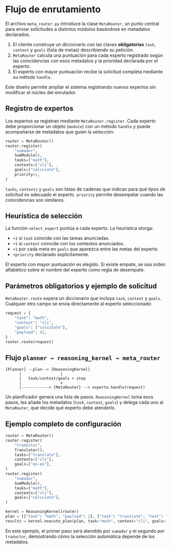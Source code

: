 # Flujo de enrutamiento

El archivo `meta_router.py` introduce la clase `MetaRouter`, un punto central
para enviar solicitudes a distintos módulos basándose en metadatos declarados.

1. El cliente construye un diccionario con las claves **obligatorias**
   `task`, `context` y `goals` (lista de metas) describiendo su petición.
2. `MetaRouter` calcula una puntuación para cada experto registrado según las
   coincidencias con esos metadatos y la prioridad declarada por el experto.
3. El experto con mayor puntuación recibe la solicitud completa mediante su
   método `handle`.

Este diseño permite ampliar el sistema registrando nuevos expertos sin
modificar el núcleo del enrutador.

## Registro de expertos

Los expertos se registran mediante `MetaRouter.register`. Cada experto debe
proporcionar un objeto (`module`) con un método `handle` y puede acompañarse de
metadatos que guíen la selección:

```python
router = MetaRouter()
router.register(
    "sumador",
    SumModule(),
    tasks=["math"],
    contexts=["cli"],
    goals=["calculate"],
    priority=1,
)
```

`tasks`, `contexts` y `goals` son listas de cadenas que indican para qué tipos
de solicitud es adecuado el experto. `priority` permite desempatar cuando las
coincidencias son similares.

## Heurística de selección

La función `select_expert` puntúa a cada experto. La heurística otorga:

- `+1` si `task` coincide con las tareas anunciadas.
- `+1` si `context` coincide con los contextos anunciados.
- `+1` por cada meta en `goals` que aparezca entre las metas del experto.
- `+priority` declarado explícitamente.

El experto con mayor puntuación es elegido. Si existe empate, se usa orden
alfabético sobre el nombre del experto como regla de desempate.

## Parámetros obligatorios y ejemplo de solicitud

`MetaRouter.route` espera un diccionario que incluya `task`, `context` y
`goals`. Cualquier otro campo se envía directamente al experto seleccionado:

```python
request = {
    "task": "math",
    "context": "cli",
    "goals": ["calculate"],
    "payload": 42,
}
router.route(request)
```

## Flujo `planner → reasoning_kernel → meta_router`

```text
[Planner] --plan--> [ReasoningKernel]
      |                 |
      |   task/context/goals + step
      |                 v
      |------------> [MetaRouter] --> experto.handle(request)
```

Un planificador genera una lista de pasos. `ReasoningKernel` toma esos pasos,
les añade los metadatos (`task`, `context`, `goals`) y delega cada uno al
`MetaRouter`, que decide qué experto debe atenderlo.

## Ejemplo completo de configuración

```python
router = MetaRouter()
router.register(
    "traductor",
    Translator(),
    tasks=["translate"],
    contexts=["cli"],
    goals=["en-es"],
)
router.register(
    "sumador",
    SumModule(),
    tasks=["math"],
    contexts=["cli"],
    goals=["calculate"],
)

kernel = ReasoningKernel(router)
plan = [{"task": "math", "payload": 2}, {"task": "translate", "text": "hola"}]
results = kernel.execute_plan(plan, task="math", context="cli", goals=["calculate"])
```

En este ejemplo, el primer paso será atendido por `sumador` y el segundo por
`traductor`, demostrando cómo la selección automática depende de los metadatos.
